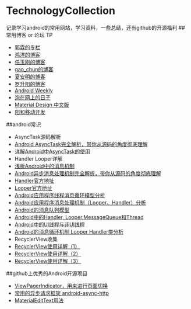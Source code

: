 # TechnologyCollection
记录学习android的常用网站，学习资料，一些总结，还有github的开源福利
##常用博客 or 论坛 TP
- [郭霖的专栏](http://blog.csdn.net/guolin_blog/)
- [鸿洋的博客](http://blog.csdn.net/lmj623565791/)
- [任玉刚的博客](http://blog.csdn.net/singwhatiwanna)
- [gao_chun的博客](http://blog.csdn.net/gao_chun/article/)
- [夏安明的博客](http://blog.csdn.net/xiaanming)
- [罗升阳的博客](http://blog.csdn.net/luoshengyang/)
- [Android Weekly](http://androidweekly.net/)
- [泡在网上的日子](http://www.jcodecraeer.com/)
- [Material Design 中文版](http://wiki.jikexueyuan.com/project/material-design/patterns/promoted-actions.html)
- [阳和移动开发](http://www.mobile-open.com/)

##android常识
- AsyncTask源码解析
 - [Android AsyncTask完全解析，带你从源码的角度彻底理解](http://blog.csdn.net/guolin_blog/article/details/11711405)
 - [详解Android中AsyncTask的使用](http://blog.csdn.net/liuhe688/article/details/6532519)
- Handler Looper详解
 - [浅析Android中的消息机制](http://blog.csdn.net/liuhe688/article/details/6407225)
 - [Android异步消息处理机制完全解析，带你从源码的角度彻底理解](http://blog.csdn.net/guolin_blog/article/details/9991569)
 - [Handler官方地址](http://developer.android.com/reference/android/os/Handler.html)
 - [Looper官方地址](http://developer.android.com/reference/android/os/Looper.html)
 - [Android应用程序线程消息循环模型分析](http://blog.csdn.net/luoshengyang/article/details/6905587)
 - [Android应用程序消息处理机制（Looper、Handler）分析](http://blog.csdn.net/luoshengyang/article/details/6817933)
 - [Android的消息队列模型](http://www.cnblogs.com/ghj1976/archive/2011/05/06/2038469.html)
 - [Android中的Handler, Looper,MessageQueue和Thread](http://www.cnblogs.com/xirihanlin/archive/2011/04/11/2012746.html)
 - [Android中的UI线程与非UI线程](http://www.cnblogs.com/mengdd/p/3418780.html)
 - [Android的消息循环机制 Looper Handler类分析](http://www.cnblogs.com/mengdd/p/3601294.html)
- RecyclerView收集
 - [RecyclerView使用详解（1）](http://frank-zhu.github.io/android/2015/01/16/android-recyclerview-part-1/)
 - [RecyclerView使用详解（2）](http://frank-zhu.github.io/android/2015/02/25/android-recyclerview-part-2/)
 - [RecyclerView使用详解（3）](http://frank-zhu.github.io/android/2015/02/26/android-recyclerview-part-3/)

##github上优秀的Android开源项目
- [ViewPagerIndicator，用来进行页面切换](https://github.com/JakeWharton/ViewPagerIndicator)
- [常用的异步请求框架 android-async-http](https://github.com/loopj/android-async-http)
- [MaterialEditText](https://github.com/rengwuxian/MaterialEditText)[用法](http://www.rengwuxian.com/post/materialedittext)
